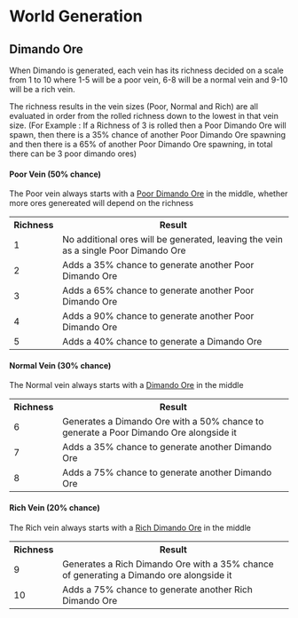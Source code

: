 # World Generation

## Dimando Ore
When Dimando is generated, each vein has its richness decided on a scale from 1 to 10 where 1-5 will be a poor vein, 6-8 will be a normal vein and 9-10 will be a rich vein.

The richness results in the vein sizes (Poor, Normal and Rich) are all evaluated in order from the rolled richness down to the lowest in that vein size. (For Example : If a Richness of 3 is rolled then a Poor Dimando Ore will spawn, then there is a 35% chance of another Poor Dimando Ore spawning and then there is a 65% of another Poor Dimando Ore spawning, in total there can be 3 poor dimando ores)

#### Poor Vein (50% chance)
The Poor vein always starts with a [Poor Dimando Ore](Blocks/Poor%20Dimando%20Ore.md) in the middle, whether more ores genereated will depend on the richness
<table>
	<tr>
		<th>Richness</th><th>Result</th>
	</tr>
	<tr>
		<td>1</td><td>No additional ores will be generated, leaving the vein as a single Poor Dimando Ore</td>
	</tr>
	<tr>
		<td>2</td><td>Adds a 35% chance to generate another Poor Dimando Ore</td>
	</tr>
	<tr>
		<td>3</td><td>Adds a 65% chance to generate another Poor Dimando Ore</td>
	</tr>
	<tr>
		<td>4</td><td>Adds a 90% chance to generate another Poor Dimando Ore</td>
	</tr>
	<tr>
		<td>5</td><td>Adds a 40% chance to generate a Dimando Ore</td>
	</tr>
</table>

#### Normal Vein (30% chance)
The Normal vein always starts with a [Dimando Ore](Blocks/Dimando%20Ore.md) in the middle
<table>
	<tr>
		<th>Richness</th><th>Result</th>
	</tr>
	<tr>
		<td>6</td><td>Generates a Dimando Ore with a 50% chance to generate a Poor Dimando Ore alongside it</td>
	</tr>
	<tr>
		<td>7</td><td>Adds a 35% chance to generate another Dimando Ore</td>
	</tr>
	<tr>
		<td>8</td><td>Adds a 75% chance to generate another Dimando Ore</td>
	</tr>
</table>

#### Rich Vein (20% chance)
The Rich vein always starts with a [Rich Dimando Ore](Blocks/Rich%20Dimando%20Ore.md) in the middle
<table>
	<tr>
		<th>Richness</th><th>Result</th>
	</tr>
	<tr>
		<td>9</td><td>Generates a Rich Dimando Ore with a 35% chance of generating a Dimando ore alongside it</td>
	</tr>
	<tr>
		<td>10</td><td>Adds a 75% chance to generate another Rich Dimando Ore</td>
	</tr>
</table>
